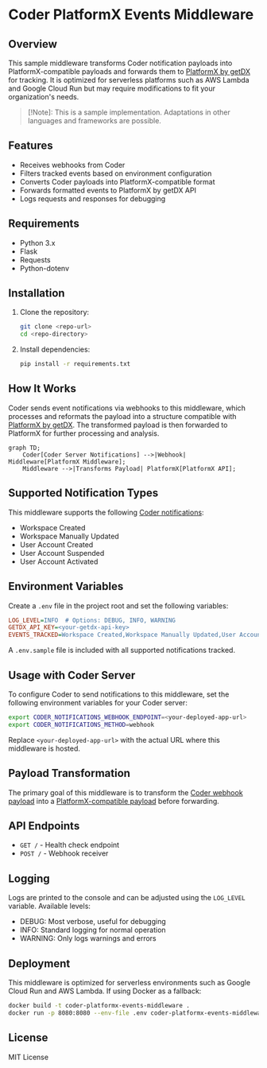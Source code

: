 # Coder PlatformX Events Middleware

## Overview

This sample middleware transforms Coder notification payloads into PlatformX-compatible payloads and forwards them to [PlatformX by getDX](https://getdx.com/platformx) for tracking. It is optimized for serverless platforms such as AWS Lambda and Google Cloud Run but may require modifications to fit your organization's needs.

> [!Note]: This is a sample implementation. Adaptations in other languages and frameworks are possible.

## Features

- Receives webhooks from Coder
- Filters tracked events based on environment configuration
- Converts Coder payloads into PlatformX-compatible format
- Forwards formatted events to PlatformX by getDX API
- Logs requests and responses for debugging

## Requirements

- Python 3.x
- Flask
- Requests
- Python-dotenv

## Installation

1. Clone the repository:
   ```sh
   git clone <repo-url>
   cd <repo-directory>
   ```
2. Install dependencies:
   ```sh
   pip install -r requirements.txt
   ```

## How It Works

Coder sends event notifications via webhooks to this middleware, which processes and reformats the payload into a structure compatible with [PlatformX by getDX](https://help.getdx.com/en/articles/7880779-getting-started). The transformed payload is then forwarded to PlatformX for further processing and analysis.

```mermaid
graph TD;
    Coder[Coder Server Notifications] -->|Webhook| Middleware[PlatformX Middleware];
    Middleware -->|Transforms Payload| PlatformX[PlatformX API];
```

## Supported Notification Types

This middleware supports the following [Coder notifications](https://coder.com/docs/admin/monitoring/notifications):

- Workspace Created
- Workspace Manually Updated
- User Account Created
- User Account Suspended
- User Account Activated

## Environment Variables

Create a `.env` file in the project root and set the following variables:

```ini
LOG_LEVEL=INFO  # Options: DEBUG, INFO, WARNING
GETDX_API_KEY=<your-getdx-api-key>
EVENTS_TRACKED=Workspace Created,Workspace Manually Updated,User Account Created,User Account Suspended,User Account Activated
```

A `.env.sample` file is included with all supported notifications tracked.

## Usage with Coder Server

To configure Coder to send notifications to this middleware, set the following environment variables for your Coder server:

```sh
export CODER_NOTIFICATIONS_WEBHOOK_ENDPOINT=<your-deployed-app-url>
export CODER_NOTIFICATIONS_METHOD=webhook
```

Replace `<your-deployed-app-url>` with the actual URL where this middleware is hosted.

## Payload Transformation

The primary goal of this middleware is to transform the [Coder webhook payload](https://coder.com/docs/admin/monitoring/notifications) into a [PlatformX-compatible payload](https://help.getdx.com/en/articles/7880779-getting-started) before forwarding.

## API Endpoints

- `GET /` - Health check endpoint
- `POST /` - Webhook receiver

## Logging

Logs are printed to the console and can be adjusted using the `LOG_LEVEL` variable. Available levels:

- DEBUG: Most verbose, useful for debugging
- INFO: Standard logging for normal operation
- WARNING: Only logs warnings and errors

## Deployment

This middleware is optimized for serverless environments such as Google Cloud Run and AWS Lambda. If using Docker as a fallback:

```sh
docker build -t coder-platformx-events-middleware .
docker run -p 8080:8080 --env-file .env coder-platformx-events-middleware
```

## License

MIT License
